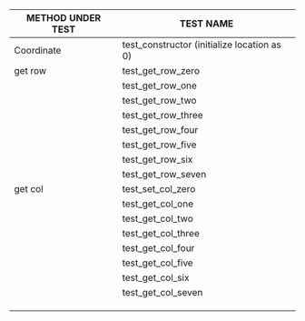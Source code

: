 | METHOD UNDER TEST | TEST NAME |
|-|-|
| Coordinate | test_constructor (initialize location as 0) |
| get row | test_get_row_zero |
| | test_get_row_one |
| | test_get_row_two |
| | test_get_row_three |
| | test_get_row_four |
| | test_get_row_five |
| | test_get_row_six |
| |  test_get_row_seven |
| get col | test_set_col_zero |
| | test_get_col_one |
| | test_get_col_two |
| | test_get_col_three |
| | test_get_col_four |
| | test_get_col_five |
| | test_get_col_six |
| |  test_get_col_seven |
| | |
| | |
| | |
